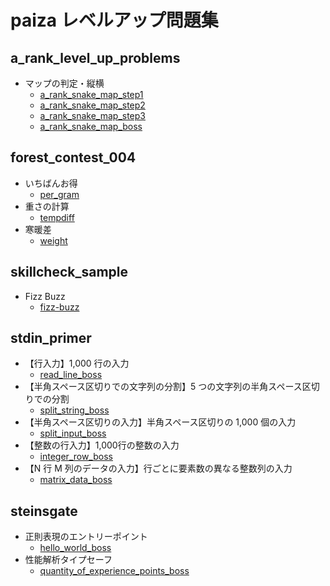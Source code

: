 # paiza レベルアップ問題集

## a_rank_level_up_problems
+ マップの判定・縦横
  + [a_rank_snake_map_step1](https://paiza.jp/works/mondai/a_rank_level_up_problems/a_rank_snake_map_step1)
  + [a_rank_snake_map_step2](https://paiza.jp/works/mondai/a_rank_level_up_problems/a_rank_snake_map_step2)
  + [a_rank_snake_map_step3](https://paiza.jp/works/mondai/a_rank_level_up_problems/a_rank_snake_map_step3)
  + [a_rank_snake_map_boss](https://paiza.jp/works/mondai/a_rank_level_up_problems/a_rank_snake_map_boss)
  
## forest_contest_004
+ いちばんお得
  + [per_gram](https://paiza.jp/works/mondai/forest_contest_004/forest_contest_004__per_gram)
+ 重さの計算
  + [tempdiff](https://paiza.jp/works/mondai/forest_contest_004/forest_contest_004__per_gram)
+ 寒暖差
  + [weight](https://paiza.jp/works/mondai/forest_contest_004/forest_contest_004__per_gram)  

## skillcheck_sample
+ Fizz Buzz
  + [fizz-buzz](https://paiza.jp/works/mondai/skillcheck_sample/fizz-buzz)
  
## stdin_primer
+ 【行入力】1,000 行の入力
  + [read_line_boss](https://paiza.jp/works/mondai/stdin_primer/stdin_primer__read_line_boss)
+ 【半角スペース区切りでの文字列の分割】5 つの文字列の半角スペース区切りでの分割
  + [split_string_boss](https://paiza.jp/works/mondai/stdin_primer/stdin_primer__split_string_boss)
+ 【半角スペース区切りの入力】半角スペース区切りの 1,000 個の入力
  + [split_input_boss](https://paiza.jp/works/mondai/stdin_primer/stdin_primer__split_input_boss)
+ 【整数の行入力】1,000行の整数の入力
  + [integer_row_boss](https://paiza.jp/works/mondai/stdin_primer/stdin_primer__integer_row_boss)
+ 【N 行 M 列のデータの入力】行ごとに要素数の異なる整数列の入力
  + [matrix_data_boss](https://paiza.jp/works/mondai/stdin_primer/stdin_primer__matrix_data_boss)
  
## steinsgate
+ 正則表現のエントリーポイント
  + [hello_world_boss](https://paiza.jp/works/mondai/steinsgate/hello_world_boss)
+ 性能解析タイプセーフ
  + [quantity_of_experience_points_boss](https://paiza.jp/works/mondai/steinsgate/quantity_of_experience_points_boss)
